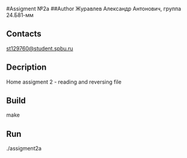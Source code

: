 #Assigment №2a
##Author
Журавлев Александр Антонович, группа 24.Б81-мм
## Contacts
st129760@student.spbu.ru
## Decription
Home assigment 2 - reading and reversing file

## Build
make

## Run
./assigment2a

